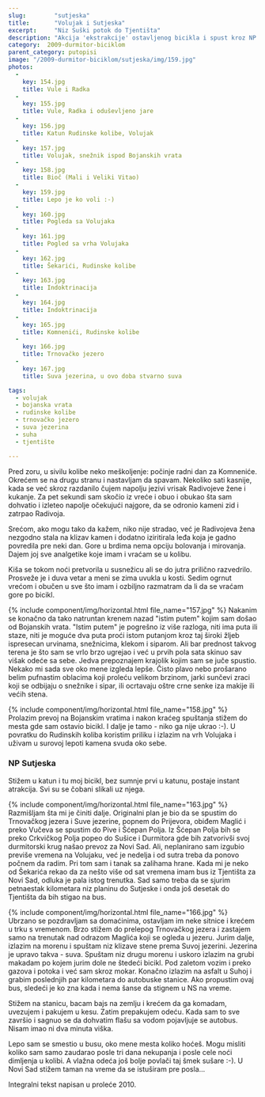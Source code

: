 ```yaml
---
slug:        "sutjeska"
title:       "Volujak i Sutjeska"
excerpt:     "Niz Suški potok do Tjentišta"
description: "Akcija 'ekstrakcije' ostavljenog bicikla i spust kroz NP Sutjeska do Tjentišta."
category:  2009-durmitor-biciklom
parent_category: putopisi
image: "/2009-durmitor-biciklom/sutjeska/img/159.jpg"
photos:
  -
    key: 154.jpg
    title: Vule i Radka
  -
    key: 155.jpg
    title: Vule, Radka i oduševljeno jare
  -
    key: 156.jpg
    title: Katun Rudinske kolibe, Volujak
  -
    key: 157.jpg
    title: Volujak, snežnik ispod Bojanskih vrata
  -
    key: 158.jpg
    title: Bioč (Mali i Veliki Vitao)
  -
    key: 159.jpg
    title: Lepo je ko voli :-)
  -
    key: 160.jpg
    title: Pogleda sa Volujaka
  -
    key: 161.jpg
    title: Pogled sa vrha Volujaka
  -
    key: 162.jpg
    title: Šekarići, Rudinske kolibe
  -
    key: 163.jpg
    title: Indoktrinacija
  -
    key: 164.jpg
    title: Indoktrinacija
  -
    key: 165.jpg
    title: Komnenići, Rudinske kolibe
  -
    key: 166.jpg
    title: Trnovačko jezero
  -
    key: 167.jpg
    title: Suva jezerina, u ovo doba stvarno suva

tags:
  - volujak
  - bojanska vrata
  - rudinske kolibe
  - trnovačko jezero
  - suva jezerina
  - suha
  - tjentište

---
```


Pred zoru, u sivilu kolibe neko meškoljenje: počinje radni dan za Komneniće. Okrećem se na drugu stranu i nastavljam da 
spavam. Nekoliko sati kasnije, kada se već skroz razdanilo čujem napolju jezivi vrisak Radivojeve žene i kukanje. Za 
pet sekundi sam skočio iz vreće i obuo i obukao šta sam dohvatio i izleteo napolje očekujući najgore, da se odronio 
kameni zid i zatrpao Radivoja.

Srećom, ako mogu tako da kažem, niko nije stradao, već je Radivojeva žena nezgodno stala na klizav kamen i dodatno 
iziritirala leđa koja je gadno povredila pre neki dan. Gore u brdima nema opciju bolovanja i mirovanja. Dajem joj sve 
analgetike koje imam i vraćam se u kolibu.

Kiša se tokom noći pretvorila u susnežicu ali se do jutra prilično razvedrilo. Prosveže je i duva vetar a meni se zima 
uvukla u kosti. Sedim ogrnut vrećom i obučen u sve što imam i ozbiljno razmatram da li da se vraćam gore po bicikl.

{% include component/img/horizontal.html file_name="157.jpg" %}
Nakanim se konačno da tako natruntan krenem nazad "istim putem" kojim sam došao od Bojanskih vrata. "Istim putem" je 
pogrešno iz više razloga, niti ima puta ili staze, niti je moguće dva puta proći istom putanjom kroz taj široki žljeb 
ispresecan urvinama, snežnicima, klekom i siparom. Ali bar prednost takvog terena je što sam se vrlo brzo ugrejao i već 
u prvih pola sata skinuo sav višak odeće sa sebe. Jedva prepoznajem krajolik kojim sam se juče spustio. Nekako mi sada 
sve oko mene izgleda lepše. Čisto plavo nebo prošarano belim pufnastim oblacima koji proleću velikom brzinom, jarki 
sunčevi zraci koji se odbijaju o snežnike i sipar, ili ocrtavaju oštre crne senke iza makije ili većih stena.

{% include component/img/horizontal.html file_name="158.jpg" %}
Prolazim prevoj na Bojanskim vratima i nakon kraćeg spuštanja stižem do mesta gde sam ostavio bicikl. I dalje je tamo - 
niko ga nije ukrao :-). U povratku do Rudinskih koliba koristim priliku i izlazim na vrh Volujaka i uživam u surovoj 
lepoti kamena svuda oko sebe.

### NP Sutjeska 

Stižem u katun i tu moj bicikl, bez sumnje prvi u katunu, postaje instant atrakcija. Svi su se čobani slikali uz njega.

{% include component/img/horizontal.html file_name="163.jpg" %}
Razmišljam šta mi je činiti dalje. Originalni plan je bio da se spustim do Trnovačkog jezera i Suve jezerine, popnem do 
Prijevora, obiđem Maglić i preko Vučeva se spustim do Pive i Šćepan Polja. Iz Šćepan Polja bih se preko Crkvičkog Polja 
popeo do Sušice i Durmitora gde bih zatvorivši svoj durmitorski krug našao prevoz za Novi Sad. Ali, neplanirano sam 
izgubio previše vremena na Volujaku, već je nedelja i od sutra treba da ponovo počnem da radim. Pri tom sam i tanak sa 
zalihama hrane. Kada mi je neko od Šekarića rekao da za nešto više od sat vremena imam bus iz Tjentišta za Novi Sad, 
odluka je pala istog trenutka. Sad samo treba da se sjurim petnaestak kilometara niz planinu do Sutjeske i onda još 
desetak do Tjentišta da bih stigao na bus.

{% include component/img/horizontal.html file_name="166.jpg" %}
Ubrzano se pozdravljam sa domaćinima, ostavljam im neke sitnice i krećem u trku s vremenom. Brzo stižem do prelepog 
Trnovačkog jezera i zastajem samo na trenutak nad odrazom Maglića koji se ogleda u jezeru. Jurim dalje, izlazim na 
morenu i spuštam niz klizave stene prema Suvoj jezerini. Jezerina je upravo takva - suva. Spuštam niz drugu morenu i 
uskoro izlazim na grubi makadam po kojem jurim dole ne štedeći bicikl. Pod zaletom vozim i preko gazova i potoka i već 
sam skroz mokar. Konačno izlazim na asfalt u Suhoj i grabim poslednjih par kilometara do autobuske stanice. Ako 
propustim ovaj bus, sledeći je ko zna kada i nema šanse da stignem u NS na vreme.

Stižem na stanicu, bacam bajs na zemlju i krećem da ga komadam, uvezujem i pakujem u kesu. Zatim prepakujem odeću. Kada 
sam to sve završio i sagnuo se da dohvatim flašu sa vodom pojavljuje se autobus. Nisam imao ni dva minuta viška.

Lepo sam se smestio u busu, oko mene mesta koliko hoćeš. Mogu misliti koliko sam samo zaudarao posle tri dana nekupanja 
i posle cele noći dimljenja u kolibi. A vlažna odeća još bolje povlači taj šmek sušare :-). U Novi Sad stižem taman na 
vreme da se istuširam pre posla...

<span class="caption text-muted pull-right">Integralni tekst napisan u proleće 2010.</span>
